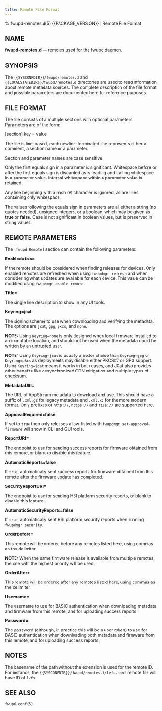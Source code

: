 ```yaml
---
title: Remote File Format
---
```


% fwupd-remotes.d(5) {{PACKAGE_VERSION}} | Remote File Format

NAME
----

**fwupd-remotes.d** — remotes used for the fwupd daemon.

SYNOPSIS
--------

The `{{SYSCONFDIR}}/fwupd/remotes.d` and `{{LOCALSTATEDIR}}/fwupd/remotes.d` directories are
used to read information about remote metadata sources.
The complete description of the file format and possible parameters are documented here for
reference purposes.

FILE FORMAT
-----------

The file consists of a multiple sections with optional parameters. Parameters are of the form:

  [section]
  key = value

The file is line-based, each newline-terminated line represents either a comment, a section name or
a parameter.

Section and parameter names are case sensitive.

Only the first equals sign in a parameter is significant.
Whitespace before or after the first equals sign is discarded as is leading and trailing whitespace
in a parameter value.
Internal whitespace within a parameter value is retained.

Any line beginning with a hash (`#`) character is ignored, as are lines containing only whitespace.

The values following the equals sign in parameters are all either a string (no quotes needed),
unsigned integers, or a boolean, which may be given as **true** or **false**.
Case is not significant in boolean values, but is preserved in string values.

REMOTE PARAMETERS
-----------------

The `[fwupd Remote]` section can contain the following parameters:

**Enabled=false**

  If the remote should be considered when finding releases for devices.
  Only enabled remotes are refreshed when using `fwupdmgr refresh` and when considering what updates
  are available for each device. This value can be modified using `fwupdmgr enable-remote`.

**Title=**

  The single line description to show in any UI tools.

**Keyring=jcat**

  The signing scheme to use when downloading and verifying the metadata.
  The options are `jcat`, `gpg`, `pkcs`, and `none`.

  **NOTE:** Using `Keyring=none` is only designed when local firmware installed to an immutable
  location, and should not be used when the metadata could be written by an untrusted user.

  **NOTE:** Using `Keyring=jcat` is usually a better choice than `Keyring=gpg` or `Keyring=pkcs`
  as deployments may disable either PKCS#7 or GPG support. Using `Keyring=jcat` means it works in
  both cases, and JCat also provides other benefits like desynchronized CDN mitigation and multiple
  types of checksum.

**MetadataURI=**

  The URL of AppStream metadata to download and use. This should have a suffix of `.xml.gz` for
  legacy metadata and `.xml.xz` for the more modern format.
  Only prefixes of `http://`, `https://` and `file://` are supported here.

**ApprovalRequired=false**

  If set to `true` then only releases allow-listed with `fwupdmgr set-approved-firmware` will show
  in CLI and GUI tools.

**ReportURI=**

  The endpoint to use for sending success reports for firmware obtained from this remote,
  or blank to disable this feature.

**AutomaticReports=false**

  If `true`, automatically sent success reports for firmware obtained from this remote after the
  firmware update has completed.

**SecurityReportURI=**

  The endpoint to use for sending HSI platform security reports, or blank to disable this feature.

**AutomaticSecurityReports=false**

  If `true`, automatically sent HSI platform security reports when running `fwupdmgr security`.

**OrderBefore=**

  This remote will be ordered before any remotes listed here, using commas as the delimiter.

  **NOTE:** When the same firmware release is available from multiple remotes, the one with the
  highest priority will be used.

**OrderAfter=**

  This remote will be ordered after any remotes listed here, using commas as the delimiter.

**Username=**

  The username to use for BASIC authentication when downloading metadata and firmware from this
  remote, and for uploading success reports.

**Password=**

  The password (although, in practice this will be a user *token*) to use for BASIC authentication
  when downloading both metadata and firmware from this remote, and for uploading success reports.

NOTES
-----

The basename of the path without the extension is used for the remote ID.
For instance, the `{{SYSCONFDIR}}/fwupd/remotes.d/lvfs.conf` remote file will have ID of `lvfs`.

SEE ALSO
--------

`fwupd.conf(5)`
